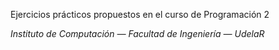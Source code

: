 Ejercicios prácticos propuestos en el curso de Programación 2

_Instituto de Computación — Facultad de Ingeniería — UdelaR_
